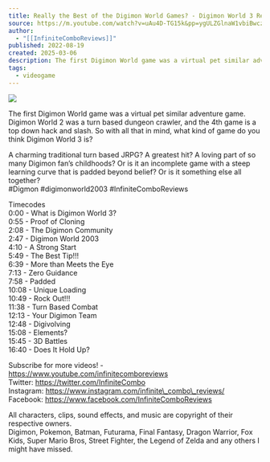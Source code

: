 ```yaml
---
title: Really the Best of the Digimon World Games? - Digimon World 3 Review
source: https://m.youtube.com/watch?v=uAu4D-TG15k&pp=ygULZGlnaW1vbiBwczE%3D
author:
  - "[[InfiniteComboReviews]]"
published: 2022-08-19
created: 2025-03-06
description: The first Digimon World game was a virtual pet similar adventure game. Digimon World 2 was a turn based dungeon crawler, and the 4th game is a top down hack and slash. So with all that in mind, what k
tags:
  - videogame
---
```

![](https://www.youtube.com/watch?v=uAu4D-TG15k)  

The first Digimon World game was a virtual pet similar adventure game. Digimon World 2 was a turn based dungeon crawler, and the 4th game is a top down hack and slash. So with all that in mind, what kind of game do you think Digimon World 3 is?  
  
A charming traditional turn based JRPG? A greatest hit? A loving part of so many Digimon fan’s childhoods? Or is it an incomplete game with a steep learning curve that is padded beyond belief? Or is it something else all together?  
#Digmon #digimonworld2003 #InfiniteComboReviews  
  
Timecodes  
0:00 - What is Digimon World 3?  
0:55 - Proof of Cloning  
2:08 - The Digimon Community  
2:47 - Digimon World 2003  
4:10 - A Strong Start  
5:49 - The Best Tip!!!  
6:39 - More than Meets the Eye  
7:13 - Zero Guidance  
7:58 - Padded  
10:08 - Unique Loading  
10:49 - Rock Out!!!  
11:38 - Turn Based Combat  
12:13 - Your Digimon Team  
12:48 - Digivolving  
15:08 - Elements?  
15:45 - 3D Battles  
16:40 - Does It Hold Up?  
  
Subscribe for more videos! - https://www.youtube.com/infinitecomboreviews  
Twitter: https://twitter.com/InfiniteCombo  
Instagram: https://www.instagram.com/infinite\_combo\_reviews/  
Facebook: https://www.facebook.com/InfiniteComboReviews  
  
All characters, clips, sound effects, and music are copyright of their respective owners.  
Digimon, Pokemon, Batman, Futurama, Final Fantasy, Dragon Warrior, Fox Kids, Super Mario Bros, Street Fighter, the Legend of Zelda and any others I might have missed.